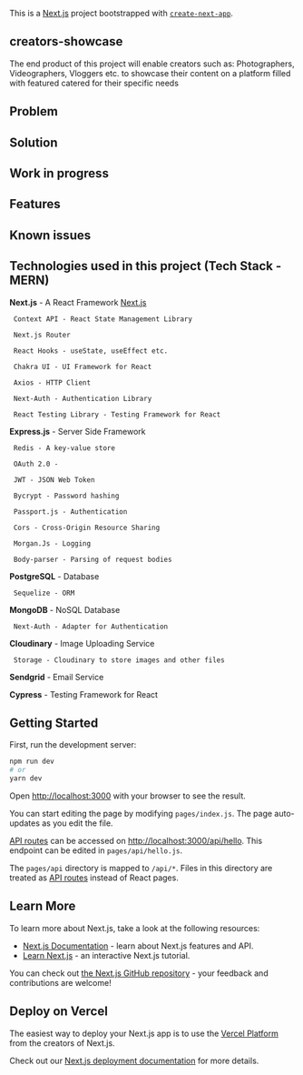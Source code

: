 This is a [Next.js](https://nextjs.org/) project bootstrapped with [`create-next-app`](https://github.com/vercel/next.js/tree/canary/packages/create-next-app).

## creators-showcase
The end product of this project will enable creators such as: Photographers, Videographers, Vloggers etc. to showcase their content on a platform filled with featured catered for their specific needs

## Problem

## Solution

## Work in progress

## Features

## Known issues

## Technologies used in this project (Tech Stack - MERN)
**Next.js** - A React Framework [Next.js](https://nextjs.org/)

     Context API - React State Management Library

     Next.js Router

     React Hooks - useState, useEffect etc.

     Chakra UI - UI Framework for React

     Axios - HTTP Client

     Next-Auth - Authentication Library

     React Testing Library - Testing Framework for React

**Express.js** - Server Side Framework

     Redis - A key-value store

     OAuth 2.0 - 

     JWT - JSON Web Token

     Bycrypt - Password hashing

     Passport.js - Authentication

     Cors - Cross-Origin Resource Sharing

     Morgan.Js - Logging

     Body-parser - Parsing of request bodies

**PostgreSQL** - Database

     Sequelize - ORM

**MongoDB** - NoSQL Database

     Next-Auth - Adapter for Authentication

**Cloudinary** - Image Uploading Service

     Storage - Cloudinary to store images and other files

**Sendgrid** - Email Service

**Cypress** - Testing Framework for React



## Getting Started

First, run the development server:

```bash
npm run dev
# or
yarn dev
```

Open [http://localhost:3000](http://localhost:3000) with your browser to see the result.

You can start editing the page by modifying `pages/index.js`. The page auto-updates as you edit the file.

[API routes](https://nextjs.org/docs/api-routes/introduction) can be accessed on [http://localhost:3000/api/hello](http://localhost:3000/api/hello). This endpoint can be edited in `pages/api/hello.js`.

The `pages/api` directory is mapped to `/api/*`. Files in this directory are treated as [API routes](https://nextjs.org/docs/api-routes/introduction) instead of React pages.

## Learn More

To learn more about Next.js, take a look at the following resources:

- [Next.js Documentation](https://nextjs.org/docs) - learn about Next.js features and API.
- [Learn Next.js](https://nextjs.org/learn) - an interactive Next.js tutorial.

You can check out [the Next.js GitHub repository](https://github.com/vercel/next.js/) - your feedback and contributions are welcome!

## Deploy on Vercel

The easiest way to deploy your Next.js app is to use the [Vercel Platform](https://vercel.com/new?utm_medium=default-template&filter=next.js&utm_source=create-next-app&utm_campaign=create-next-app-readme) from the creators of Next.js.

Check out our [Next.js deployment documentation](https://nextjs.org/docs/deployment) for more details.
